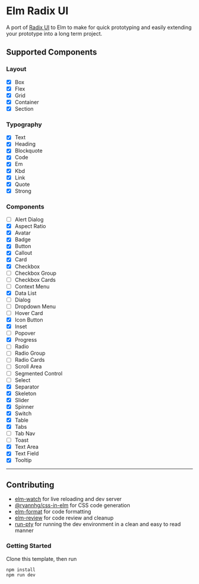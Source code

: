 # Elm Radix UI

A port of [Radix UI](https://www.radix-ui.com/) to Elm to make for quick prototyping and easily extending your prototype into a long term project.

## Supported Components

### Layout

-   [x] Box
-   [x] Flex
-   [x] Grid
-   [x] Container
-   [x] Section

### Typography

-   [x] Text
-   [x] Heading
-   [x] Blockquote
-   [x] Code
-   [x] Em
-   [x] Kbd
-   [x] Link
-   [x] Quote
-   [x] Strong

### Components

-   [ ] Alert Dialog
-   [x] Aspect Ratio
-   [x] Avatar
-   [x] Badge
-   [x] Button
-   [x] Callout
-   [x] Card
-   [x] Checkbox
-   [ ] Checkbox Group
-   [ ] Checkbox Cards
-   [ ] Context Menu
-   [x] Data List
-   [ ] Dialog
-   [ ] Dropdown Menu
-   [ ] Hover Card
-   [x] Icon Button
-   [x] Inset
-   [ ] Popover
-   [x] Progress
-   [ ] Radio
-   [ ] Radio Group
-   [ ] Radio Cards
-   [ ] Scroll Area
-   [ ] Segmented Control
-   [ ] Select
-   [x] Separator
-   [x] Skeleton
-   [x] Slider
-   [x] Spinner
-   [x] Switch
-   [x] Table
-   [x] Tabs
-   [ ] Tab Nav
-   [ ] Toast
-   [x] Text Area
-   [x] Text Field
-   [x] Tooltip

---

## Contributing



-   [elm-watch](https://lydell.github.io/elm-watch/what-elm-watch-is/) for live reloading and dev server
-   [@ryannhg/css-in-elm](https://www.npmjs.com/package/@ryannhg/css-in-elm) for CSS code generation
-   [elm-format](https://github.com/avh4/elm-format) for code formatting
-   [elm-review](https://www.npmjs.com/package/elm-review) for code review and cleanup
-   [run-pty](https://www.npmjs.com/package/run-pty) for running the dev environment in a clean and easy to read manner

### Getting Started

Clone this template, then run

```sh
npm install
npm run dev
```
